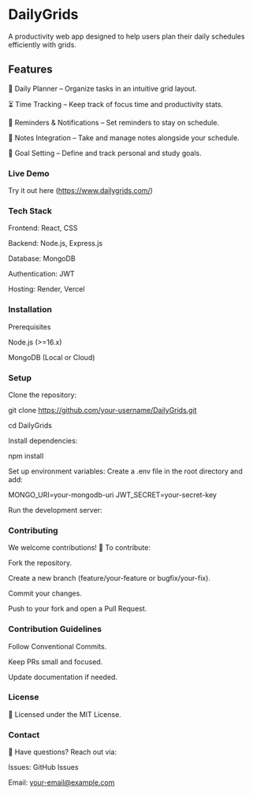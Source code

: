 # DailyGrids

A productivity web app designed to help users plan their daily schedules efficiently with grids.

## Features

📅 Daily Planner – Organize tasks in an intuitive grid layout.

⏳ Time Tracking – Keep track of focus time and productivity stats.

🔔 Reminders & Notifications – Set reminders to stay on schedule.

📝 Notes Integration – Take and manage notes alongside your schedule.

🎯 Goal Setting – Define and track personal and study goals.

### Live Demo

 Try it out here (https://www.dailygrids.com/)

### Tech Stack

Frontend: React, CSS

Backend: Node.js, Express.js

Database: MongoDB

Authentication: JWT

Hosting: Render, Vercel 

### Installation

Prerequisites

Node.js (>=16.x)

MongoDB (Local or Cloud)

### Setup

Clone the repository:

git clone https://github.com/your-username/DailyGrids.git

cd DailyGrids 

Install dependencies:

npm install

Set up environment variables:
Create a .env file in the root directory and add:

MONGO_URI=your-mongodb-uri
JWT_SECRET=your-secret-key

Run the development server:

### Contributing
We welcome contributions! 🎉 To contribute:

Fork the repository.

Create a new branch (feature/your-feature or bugfix/your-fix).

Commit your changes.

Push to your fork and open a Pull Request.

### Contribution Guidelines

Follow Conventional Commits.

Keep PRs small and focused.

Update documentation if needed.

### License

📜 Licensed under the MIT License.

### Contact

💬 Have questions? Reach out via:

Issues: GitHub Issues

Email: your-email@example.com


